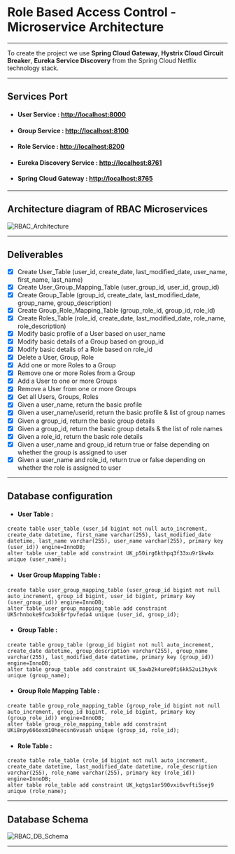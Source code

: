 # Role Based Access Control - Microservice Architecture

---
To create the project we use **Spring Cloud Gateway**, **Hystrix Cloud Circuit Breaker**, **Eureka Service Discovery**
from the Spring Cloud Netflix technology stack.

---

## Services Port

- #### User Service : [http://localhost:8000](http://localhost:8000)
- #### Group Service : [http://localhost:8100](http://localhost:8100)
- #### Role Service : [http://localhost:8200](http://localhost:8200)
- #### Eureka Discovery Service : [http://localhost:8761](http://localhost:8761)
- #### Spring Cloud Gateway : [http://localhost:8765](http://localhost:8765)

---

## Architecture diagram of RBAC Microservices

![RBAC_Architecture](https://user-images.githubusercontent.com/76997642/109539969-eb617980-7ae7-11eb-87e9-562e6263ca77.jpg)

---

## Deliverables

- [x] Create User_Table (user_id, create_date, last_modified_date, user_name, first_name, last_name)
- [x] Create User_Group_Mapping_Table (user_group_id, user_id, group_id)
- [x] Create Group_Table (group_id, create_date, last_modified_date, group_name, group_description)
- [x] Create Group_Role_Mapping_Table (group_role_id, group_id, role_id)
- [x] Create Roles_Table (role_id, create_date, last_modified_date, role_name, role_description)
- [x] Modify basic profile of a User based on user_name
- [x] Modify basic details of a Group based on group_id
- [x] Modify basic details of a Role based on role_id
- [x] Delete a User, Group, Role
- [x] Add one or more Roles to a Group
- [x] Remove one or more Roles from a Group
- [x] Add a User to one or more Groups
- [x] Remove a User from one or more Groups
- [x] Get all Users, Groups, Roles
- [x] Given a user_name, return the basic profile
- [x] Given a user_name/userid, return the basic profile & list of group names
- [x] Given a group_id, return the basic group details
- [x] Given a group_id, return the basic group details & the list of role names
- [x] Given a role_id, return the basic role details
- [x] Given a user_name and group_id return true or false depending on whether the group is assigned to user
- [x] Given a user_name and role_id, return true or false depending on whether the role is assigned to user

---

## Database configuration

- #### User Table :

```
create table user_table (user_id bigint not null auto_increment, create_date datetime, first_name varchar(255), last_modified_date datetime, last_name varchar(255), user_name varchar(255), primary key (user_id)) engine=InnoDB;
alter table user_table add constraint UK_p50irg6kthpq3f33xu9r1kw4x unique (user_name);
```

- #### User Group Mapping Table :

```
create table user_group_mapping_table (user_group_id bigint not null auto_increment, group_id bigint, user_id bigint, primary key (user_group_id)) engine=InnoDB;
alter table user_group_mapping_table add constraint UK5rhnboke9fcw3ok6rfpvfeda4 unique (user_id, group_id);
```

- #### Group Table :

```
create table group_table (group_id bigint not null auto_increment, create_date datetime, group_description varchar(255), group_name varchar(255), last_modified_date datetime, primary key (group_id)) engine=InnoDB;
alter table group_table add constraint UK_5awb2k4ure0fi6kk52ui3hyvk unique (group_name);
```

- #### Group Role Mapping Table :

```
create table group_role_mapping_table (group_role_id bigint not null auto_increment, group_id bigint, role_id bigint, primary key (group_role_id)) engine=InnoDB;
alter table group_role_mapping_table add constraint UKi8npy666oxm10heecsn6vusah unique (group_id, role_id);
```

- #### Role Table :

```
create table role_table (role_id bigint not null auto_increment, create_date datetime, last_modified_date datetime, role_description varchar(255), role_name varchar(255), primary key (role_id)) engine=InnoDB;
alter table role_table add constraint UK_kqtgs1ar590vxi6vvfti5sej9 unique (role_name);
```

---

## Database Schema

![RBAC_DB_Schema](https://user-images.githubusercontent.com/76997642/109540066-0502c100-7ae8-11eb-976e-a5fa544fe4dd.JPG)

---




















